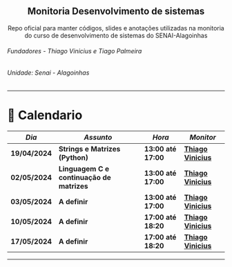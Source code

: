 <div align="center">
<h2>Monitoria Desenvolvimento de sistemas</h2>
<p>Repo oficial para manter códigos, slides e anotações utilizadas na monitoria do curso de desenvolvimento de sistemas do SENAI-Alagoinhas</p>
</div>
<div>
<h6>Fundadores - Thiago Vinicius e Tiago Palmeira</h6>
<h6>Unidade: Senai - Alagoinhas</h6>
</div>
<hr>

# :calendar: Calendario

| _Dia_          | _Assunto_                                 | _Hora_              | _Monitor_                                  |
| -------------- | ----------------------------------------- | ------------------- | ------------------------------------------ |
| **19/04/2024** | **Strings e Matrizes (Python)**           | **13:00 até 17:00** | [**Thiago Vinicius**](github.com/darkwesy) |
| **02/05/2024** | **Linguagem C e continuação de matrizes** | **13:00 até 17:00** | [**Thiago Vinicius**](github.com/darkwesy) |
| **03/05/2024** | **A definir**                             | **13:00 até 17:00** | [**Thiago Vinicius**](github.com/darkwesy) |
| **10/05/2024** | **A definir**                             | **17:00 até 18:20** | [**Thiago Vinicius**](github.com/darkwesy) |
| **17/05/2024** | **A definir**                             | **17:00 até 18:20** | [**Thiago Vinicius**](github.com/darkwesy) |

<hr>
